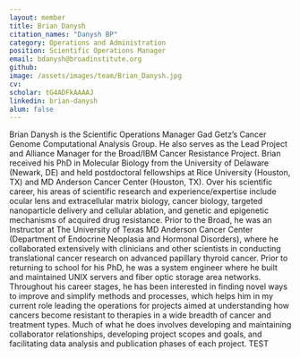 ```yaml
---
layout: member
title: Brian Danysh
citation_names: "Danysh BP"
category: Operations and Administration
position: Scientific Operations Manager
email: bdanysh@broadinstitute.org
github: 
image: /assets/images/team/Brian_Danysh.jpg
cv:
scholar: tG4ADFkAAAAJ
linkedin: brian-danysh
alum: false
---
```


Brian Danysh is the Scientific Operations Manager Gad Getz’s Cancer Genome Computational Analysis Group. He also serves as the Lead Project and Alliance Manager for the Broad/IBM Cancer Resistance Project. Brian received his PhD in Molecular Biology from the University of Delaware (Newark, DE) and held postdoctoral fellowships at Rice University (Houston, TX) and MD Anderson Cancer Center (Houston, TX). Over his scientific career, his areas of scientific research and experience/expertise include ocular lens and extracellular matrix biology, cancer biology, targeted nanoparticle delivery and cellular ablation, and genetic and epigenetic mechanisms of acquired drug resistance. Prior to the Broad, he was an Instructor at The University of Texas MD Anderson Cancer Center (Department of Endocrine Neoplasia and Hormonal Disorders), where he collaborated extensively with clinicians and other scientists in conducting translational cancer research on advanced papillary thyroid cancer. Prior to returning to school for his PhD, he was a system engineer where he built and maintained UNIX servers and fiber optic storage area networks. Throughout his career stages, he has been interested in finding novel ways to improve and simplify methods and processes, which helps him in my current role leading the operations for projects aimed at understanding how cancers become resistant to therapies in a wide breadth of cancer and treatment types. Much of what he does involves developing and maintaining collaborator relationships, developing project scopes and goals, and facilitating data analysis and publication phases of each project. TEST
